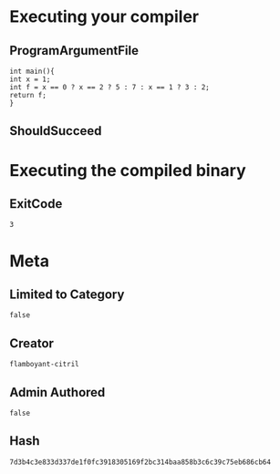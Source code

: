 # Executing your compiler

## ProgramArgumentFile

```
int main(){
int x = 1;
int f = x == 0 ? x == 2 ? 5 : 7 : x == 1 ? 3 : 2;
return f;
}
```

## ShouldSucceed

# Executing the compiled binary

## ExitCode

```
3
```

# Meta

## Limited to Category

```
false
```

## Creator

```
flamboyant-citril
```

## Admin Authored

```
false
```

## Hash

```
7d3b4c3e833d337de1f0fc3918305169f2bc314baa858b3c6c39c75eb686cb64
```
